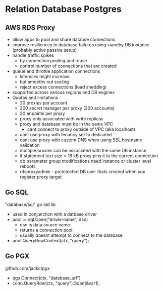 # Relation Database Postgres

## AWS RDS Proxy
- allow apps to pool and share databse connections
- improve resiliencey to database failures using standby DB instance
  (probably active passive setup)
- handle traffic spikes
    - by connection pooling and reuse
    - control number of connections that are created
- queue and throttle application connections
    - latencies might increase
    - but smooths out scaling
    - reject excess connections (load shedding)
- supported across various regions and DB engines
- Quotas and limitations
    - 20 proxies per account
    - 200 secret manager per proxy (200 accounts)
    - 20 enpoints per proxy
    - proxy only associated with write replicas
    - proxy and database must be in the same VPC
        - cant connect to proxy outside of VPC (aka localhost)
    - cant use proxy with tenancy set to dedicated
    - cant use proxy with custom DNS when using SSL hostname validation
    - multiple proxies can be associated with the same DB instance
    - if statement text size > 16 kB proxy pins it to the current connection
    - db parameter group modifications need instance or cluster level reboots
    - rdsproxyadmin - prototected DB user thats created when you register proxy target

## Go SQL
"database/sql" go std lib
- used in conjunction with a datbase driver
- pool := sql.Open("driver-name", dsn) 
    - dsn is data source name
    - returns a connection pool
    - usually doesnt attempt to connect to the database
- pool.QueryRowContext(ctx, "query");


## Go PGX
github.com/jackc/pgx
- pgx.Connect(ctx, "database_url")
- conn.QueryRow(ctx, "query").Scan(&var1);
